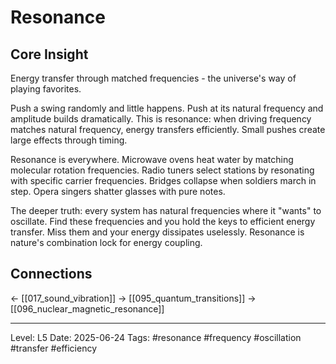 # Resonance

## Core Insight
Energy transfer through matched frequencies - the universe's way of playing favorites.

Push a swing randomly and little happens. Push at its natural frequency and amplitude builds dramatically. This is resonance: when driving frequency matches natural frequency, energy transfers efficiently. Small pushes create large effects through timing.

Resonance is everywhere. Microwave ovens heat water by matching molecular rotation frequencies. Radio tuners select stations by resonating with specific carrier frequencies. Bridges collapse when soldiers march in step. Opera singers shatter glasses with pure notes.

The deeper truth: every system has natural frequencies where it "wants" to oscillate. Find these frequencies and you hold the keys to efficient energy transfer. Miss them and your energy dissipates uselessly. Resonance is nature's combination lock for energy coupling.

## Connections
← [[017_sound_vibration]]
→ [[095_quantum_transitions]]
→ [[096_nuclear_magnetic_resonance]]

---
Level: L5
Date: 2025-06-24
Tags: #resonance #frequency #oscillation #transfer #efficiency